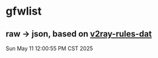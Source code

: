 # gfwlist
## raw -> json, based on [v2ray-rules-dat](https://github.com/Loyalsoldier/v2ray-rules-dat)
Sun May 11 12:00:55 PM CST 2025

